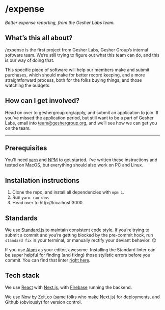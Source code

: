 # /expense
_Better expense reporting, from the Gesher Labs team._

## What’s this all about?
/expense is the first project from Gesher Labs, Gesher Group’s internal software team. We’re still trying to figure out what this team can do, and this is our way of doing that.

This specific piece of software will help our members make and submit purchases, which should make for better record keeping, and a more straightforward process, both for the folks buying things, and those watching the budgets.

## How can I get involved?
Head on over to geshergroup.org/apply, and submit an application to join. If you’ve missed the application period, but still want to be a part of Gesher Labs, email into team@geshergroup.org, and we’ll see how we can get you on the team.

---

## Prerequisites
You'll need [yarn](https://yarnpkg.com/en/docs/install) and [NPM](https://www.npmjs.com/get-npm) to get started. I've written these instructions and tested on MacOS, but everything should also work on PC and Linux.

## Installation instructions
1. Clone the repo, and install all dependencies with `npm i`.
2. Run `yarn run dev`. 
3. Head over to http://localhost:3000.

## Standards
We use [Standard.js](http://standardjs.com) to maintain consistent code style. If you’re trying to submit a commit and you’re getting blocked by the pre-commit hook, run `standard fix` in your terminal, or manually rectify your deviant behavior. :smirk: 

If you use [Atom](https://atom.io) as your editor, awesome. Installing the Standard linter can be super helpful for finding (and fixing) those stylistic errors before you commit. You can find that linter [right here](https://atom.io/packages/linter-js-standard).

## Tech stack
We use [React](https://facebook.github.io/react/) with [Next.js](https://github.com/zeit/next.js/), with [Firebase](http://firebase.google.com) running the backend. 

We use [Now](https://zeit.co/now) by Zeit.co (same folks who make Next.js) for deployments, and Github (obviously) for version control.
